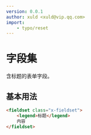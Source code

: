 ```yaml
---
version: 0.0.1
author: xuld <xuld@vip.qq.com>
import:
    - typo/reset
---
```

# 字段集
含标题的表单字段。

## 基本用法
```html demo
<fieldset class="x-fieldset">
    <legend>标题</legend>
    内容
</fieldset>
```
